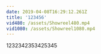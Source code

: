 ```yaml
---
date: 2019-04-08T16:29:12.261Z
title: '123456'
vid480: /assets/Showreel480.mp4
vid1080: /assets/Showreel1080.mp4
---
```

1232342353425345
